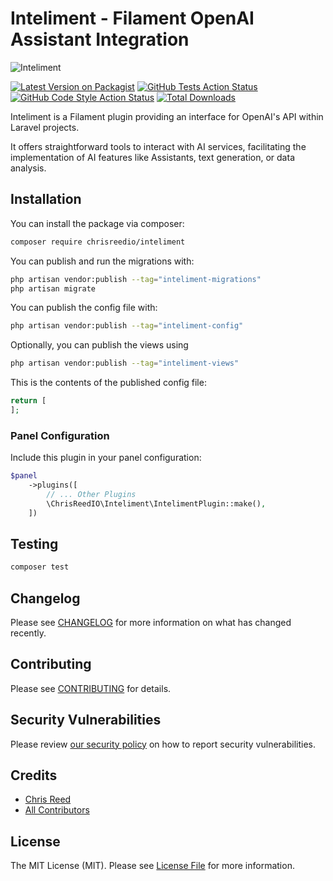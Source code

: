 # Inteliment - Filament OpenAI Assistant Integration

![Inteliment](https://user-images.githubusercontent.com/77644584/282675849-872f76c6-9247-4180-9af7-140fb9c53c33.png)

[![Latest Version on Packagist](https://img.shields.io/packagist/v/chrisreedio/inteliment.svg?style=flat-square)](https://packagist.org/packages/chrisreedio/inteliment)
[![GitHub Tests Action Status](https://img.shields.io/github/actions/workflow/status/chrisreedio/inteliment/run-tests.yml?branch=main&label=tests&style=flat-square)](https://github.com/chrisreedio/inteliment/actions?query=workflow%3Arun-tests+branch%3Amain)
[![GitHub Code Style Action Status](https://img.shields.io/github/actions/workflow/status/chrisreedio/inteliment/fix-php-code-style-issues.yml?branch=main&label=code%20style&style=flat-square)](https://github.com/chrisreedio/inteliment/actions?query=workflow%3A"Fix+PHP+code+style+issues"+branch%3Amain)
[![Total Downloads](https://img.shields.io/packagist/dt/chrisreedio/inteliment.svg?style=flat-square)](https://packagist.org/packages/chrisreedio/inteliment)


Inteliment is a Filament plugin providing an interface for OpenAI's API within Laravel projects.

It offers straightforward tools to interact with AI services, facilitating the implementation of AI features like Assistants, text generation, or data analysis. 

## Installation

You can install the package via composer:

```bash
composer require chrisreedio/inteliment
```

You can publish and run the migrations with:

```bash
php artisan vendor:publish --tag="inteliment-migrations"
php artisan migrate
```

You can publish the config file with:

```bash
php artisan vendor:publish --tag="inteliment-config"
```

Optionally, you can publish the views using

```bash
php artisan vendor:publish --tag="inteliment-views"
```

This is the contents of the published config file:

```php
return [
];
```

### Panel Configuration

Include this plugin in your panel configuration:

```php
$panel
	->plugins([
		// ... Other Plugins
        \ChrisReedIO\Inteliment\IntelimentPlugin::make(),        
	])
```

## Testing

```bash
composer test
```

## Changelog

Please see [CHANGELOG](CHANGELOG.md) for more information on what has changed recently.

## Contributing

Please see [CONTRIBUTING](.github/CONTRIBUTING.md) for details.

## Security Vulnerabilities

Please review [our security policy](../../security/policy) on how to report security vulnerabilities.

## Credits

- [Chris Reed](https://github.com/chrisreedio)
- [All Contributors](../../contributors)

## License

The MIT License (MIT). Please see [License File](LICENSE.md) for more information.
